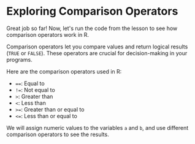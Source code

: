 # Exploring Comparison Operators

Great job so far! Now, let's run the code from the lesson to see how comparison operators work in R.

Comparison operators let you compare values and return logical results (`TRUE` or `FALSE`). These operators are crucial for decision-making in your programs.

Here are the comparison operators used in R:

- `==`: Equal to
- `!=`: Not equal to
- `>`: Greater than
- `<`: Less than
- `>=`: Greater than or equal to
- `<=`: Less than or equal to

We will assign numeric values to the variables `a` and `b`, and use different comparison operators to see the results.